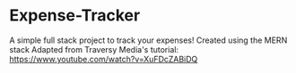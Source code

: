 # Expense-Tracker

A simple full stack project to track your expenses! Created using the MERN stack
Adapted from Traversy Media's tutorial: https://www.youtube.com/watch?v=XuFDcZABiDQ
